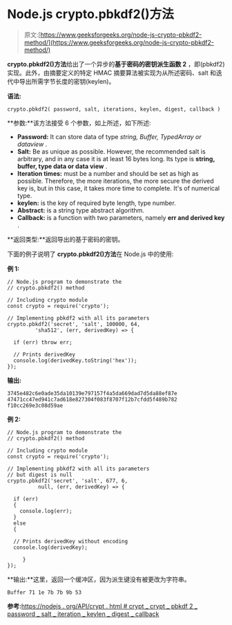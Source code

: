 # Node.js crypto.pbkdf2()方法

> 原文:[https://www.geeksforgeeks.org/node-js-crypto-pbkdf2-method/](https://www.geeksforgeeks.org/node-js-crypto-pbkdf2-method/)

**crypto.pbkdf2()方法**给出了一个异步的**基于密码的密钥派生函数 2** ，即(pbkdf2)实现。此外，由摘要定义的特定 HMAC 摘要算法被实现为从所述密码、salt 和迭代中导出所需字节长度的密钥(keylen)。

**语法:**

```
crypto.pbkdf2( password, salt, iterations, keylen, digest, callback )
```

**参数:**该方法接受 6 个参数，如上所述，如下所述:

*   **Password:** It can store data of type *string, Buffer, TypedArray or dataview* .
*   **Salt:** Be as unique as possible. However, the recommended salt is arbitrary, and in any case it is at least 16 bytes long. Its type is **string, buffer, type data or data view** .
*   **Iteration times:** must be a number and should be set as high as possible. Therefore, the more iterations, the more secure the derived key is, but in this case, it takes more time to complete. It's of numerical type.
*   **keylen:** is the key of required byte length, type number.
*   **Abstract:** is a string type abstract algorithm.
*   **Callback:** is a function with two parameters, namely **err and derived key** .

**返回类型:**返回导出的基于密码的密钥。

下面的例子说明了 **crypto.pbkdf2()方法**在 Node.js 中的使用:

**例 1:**

```
// Node.js program to demonstrate the 
// crypto.pbkdf2() method

// Including crypto module
const crypto = require('crypto');

// Implementing pbkdf2 with all its parameters
crypto.pbkdf2('secret', 'salt', 100000, 64,
         'sha512', (err, derivedKey) => {

  if (err) throw err;

  // Prints derivedKey
  console.log(derivedKey.toString('hex'));
});
```

**输出:**

```
3745e482c6e0ade35da10139e797157f4a5da669dad7d5da88ef87e
47471cc47ed941c7ad618e827304f083f8707f12b7cfdd5f489b782
f10cc269e3c08d59ae

```

**例 2:**

```
// Node.js program to demonstrate the 
// crypto.pbkdf2() method

// Including crypto module
const crypto = require('crypto');

// Implementing pbkdf2 with all its parameters
// but digest is null
crypto.pbkdf2('secret', 'salt', 677, 6,
          null, (err, derivedKey) => {

  if (err) 
  {
    console.log(err);
  } 
  else
  {

  // Prints derivedKey without encoding
  console.log(derivedKey);

     }
});    
```

**输出:**这里，返回一个缓冲区，因为派生键没有被更改为字符串。

```
Buffer 71 1e 7b 7b 9b 53
```

**参考:**[https://nodejs . org/API/crypt . html # crypt _ crypt _ pbkdf 2 _ password _ salt _ iteration _ keylen _ digest _ callback](https://nodejs.org/api/crypto.html#crypto_crypto_pbkdf2_password_salt_iterations_keylen_digest_callback)
